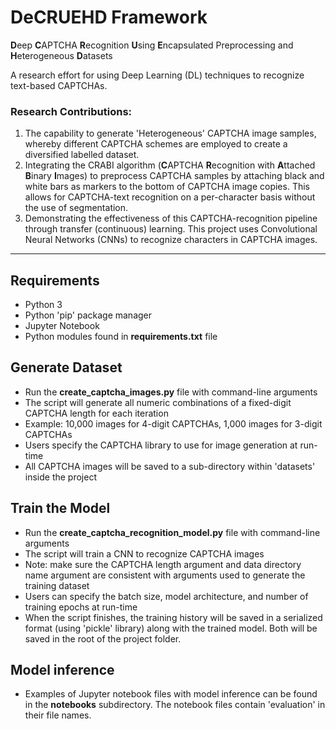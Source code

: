 # DeCRUEHD  Framework

**D**eep **C**APTCHA **R**ecognition **U**sing **E**ncapsulated Preprocessing and **H**eterogeneous **D**atasets

A research effort for using Deep Learning (DL) techniques to recognize text-based CAPTCHAs. 

### Research Contributions:
1. The capability to generate 'Heterogeneous' CAPTCHA image samples, whereby different CAPTCHA schemes are employed to create a diversified labelled dataset.
2. Integrating the CRABI algorithm (**C**APTCHA **R**ecognition with **A**ttached **B**inary **I**mages) to preprocess CAPTCHA samples by attaching black and white bars as markers to the bottom of CAPTCHA image copies. This allows for CAPTCHA-text recognition on a per-character basis without the use of segmentation. 
3. Demonstrating the effectiveness of this CAPTCHA-recognition pipeline through transfer (continuous) learning. This project uses Convolutional Neural Networks (CNNs) to recognize characters in CAPTCHA images.

---
## Requirements
- Python 3
- Python 'pip' package manager
- Jupyter Notebook
- Python modules found in **requirements.txt** file

## Generate Dataset
- Run the **create_captcha_images.py** file with command-line arguments
- The script will generate all numeric combinations of a fixed-digit CAPTCHA length for each iteration 
- Example: 10,000 images for 4-digit CAPTCHAs, 1,000 images for 3-digit CAPTCHAs
- Users specify the CAPTCHA library to use for image generation at run-time
- All CAPTCHA images will be saved to a sub-directory within 'datasets' inside the project

## Train the Model
- Run the **create_captcha_recognition_model.py** file with command-line arguments
- The script will train a CNN to recognize CAPTCHA images
- Note: make sure the CAPTCHA length argument and data directory name argument are consistent with arguments used to generate the training dataset
- Users can specify the batch size, model architecture, and number of training epochs at run-time
- When the script finishes, the training history will be saved in a serialized format (using 'pickle' library) along with the trained model. Both will be saved in the root of the project folder.

## Model inference
- Examples of Jupyter notebook files with model inference can be found in the **notebooks** subdirectory. The notebook files contain 'evaluation' in their file names.
